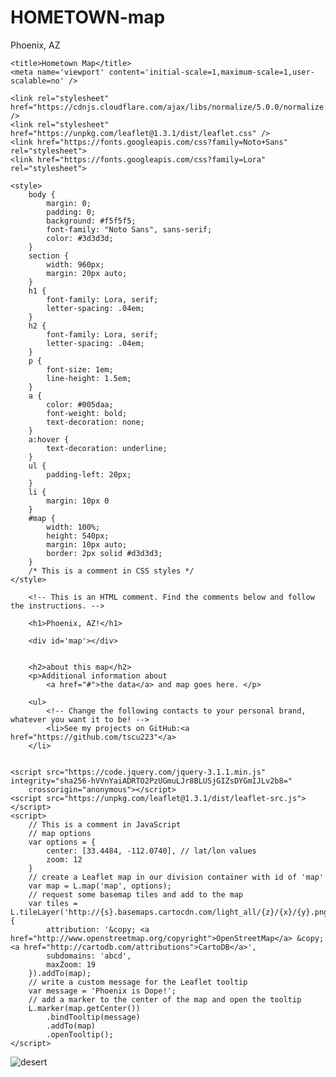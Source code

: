 # HOMETOWN-map
Phoenix, AZ


<head>

	<title>Hometown Map</title>
	<meta name='viewport' content='initial-scale=1,maximum-scale=1,user-scalable=no' />

	<link rel="stylesheet" href="https://cdnjs.cloudflare.com/ajax/libs/normalize/5.0.0/normalize.css" />
	<link rel="stylesheet" href="https://unpkg.com/leaflet@1.3.1/dist/leaflet.css" />
	<link href="https://fonts.googleapis.com/css?family=Noto+Sans" rel="stylesheet">
	<link href="https://fonts.googleapis.com/css?family=Lora" rel="stylesheet">

	<style>
		body {
			margin: 0;
			padding: 0;
			background: #f5f5f5;
			font-family: "Noto Sans", sans-serif;
			color: #3d3d3d;
		}
		section {
			width: 960px;
			margin: 20px auto;
		}
		h1 {
			font-family: Lora, serif;
			letter-spacing: .04em;
		}
		h2 {
			font-family: Lora, serif;
			letter-spacing: .04em;
		}
		p {
			font-size: 1em;
			line-height: 1.5em;
		}
		a {
			color: #005daa;
			font-weight: bold;
			text-decoration: none;
		}
		a:hover {
			text-decoration: underline;
		}
		ul {
			padding-left: 20px;
		}
		li {
			margin: 10px 0
		}
		#map {
			width: 100%;
			height: 540px;
			margin: 10px auto;
			border: 2px solid #d3d3d3;
		}
		/* This is a comment in CSS styles */
	</style>
</head>

<body>
	<section>

		<!-- This is an HTML comment. Find the comments below and follow the instructions. -->

		<h1>Phoenix, AZ!</h1>

		<div id='map'></div>


		<h2>about this map</h2>
		<p>Additional information about
			<a href="#">the data</a> and map goes here. </p>

		<ul>
			<!-- Change the following contacts to your personal brand, whatever you want it to be! -->
			<li>See my projects on GitHub:<a href="https://github.com/tscu223"</a>
        </li>


	<script src="https://code.jquery.com/jquery-3.1.1.min.js" integrity="sha256-hVVnYaiADRTO2PzUGmuLJr8BLUSjGIZsDYGmIJLv2b8="
	    crossorigin="anonymous"></script>
	<script src="https://unpkg.com/leaflet@1.3.1/dist/leaflet-src.js"></script>
	<script>
		// This is a comment in JavaScript
		// map options
		var options = {
			center: [33.4484, -112.0740], // lat/lon values
			zoom: 12
		}
		// create a Leaflet map in our division container with id of 'map'
		var map = L.map('map', options);
		// request some basemap tiles and add to the map
		var tiles = L.tileLayer('http://{s}.basemaps.cartocdn.com/light_all/{z}/{x}/{y}.png', {
			attribution: '&copy; <a href="http://www.openstreetmap.org/copyright">OpenStreetMap</a> &copy; <a href="http://cartodb.com/attributions">CartoDB</a>',
			subdomains: 'abcd',
			maxZoom: 19
		}).addTo(map);
		// write a custom message for the Leaflet tooltip
		var message = 'Phoenix is Dope!';
		// add a marker to the center of the map and open the tooltip
		L.marker(map.getCenter())
			.bindTooltip(message)
			.addTo(map)
			.openTooltip();
	</script>

</body>

<img src="https://asdb.az.gov/wp-content/uploads/sites/8/2016/10/phoenix-az.jpg" alt="desert">
</html>
